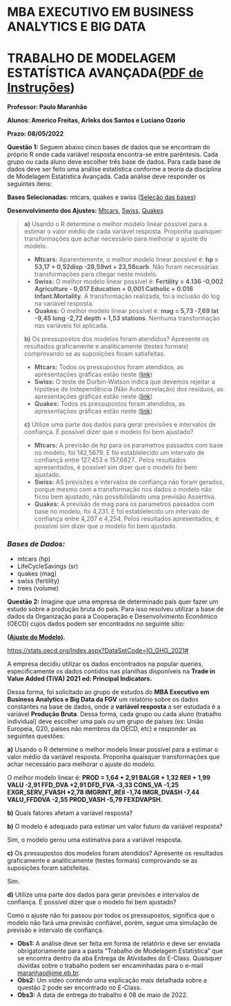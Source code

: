 # MBA EXECUTIVO EM BUSINESS ANALYTICS E BIG DATA 

# TRABALHO DE MODELAGEM ESTATÍSTICA AVANÇADA([PDF de Instruções](https://github.com/americofreitasjr/ModelagemEstatisticaAvancada/blob/main/Trabalho%20Modelagem%20Estat%C3%ADstica%20Avan%C3%A7ada.pdf))

**Professor: Paulo Maranhão** 

**Alunos: Americo Freitas, Arleks dos Santos e Luciano Ozorio**

**Prazo: 08/05/2022** 

**Questão 1:** Seguem abaixo cinco bases de dados que se encontram do próprio R onde cada variável resposta encontra-se entre parêntesis. Cada grupo ou cada aluno deve escolher três base de dados. Para cada base de dados deve ser feito uma análise estatística conforme a teoria da disciplina de Modelagem Estatística Avançada. Cada análise deve responder os seguintes itens:

**Bases Selecionadas:** mtcars, quakes e swiss ([Seleção das bases](http://htmlpreview.github.io/?https://github.com/americofreitasjr/ModelagemEstatisticaAvancada/blob/main/SelecaoBasesDados.html))

**Desenvolvimento dos Ajustes:** [Mtcars](http://htmlpreview.github.io/?https://github.com/americofreitasjr/ModelagemEstatisticaAvancada/blob/main/Mtcars.html), [Swiss](http://htmlpreview.github.io/?https://github.com/americofreitasjr/ModelagemEstatisticaAvancada/blob/main/Swiss.html), [Quakes](http://htmlpreview.github.io/?https://github.com/americofreitasjr/ModelagemEstatisticaAvancada/blob/main/Quakes.html)

> **a)** Usando o R determine o melhor modelo linear possível para a estimar o valor médio de cada variável resposta. Proponha quaisquer transformações que achar necessário para melhorar o ajuste do modelo.
> - **Mtcars:** Aparentemente, o melhor modelo linear possível é: **hp = 53,17 + 0,52disp -28,59wt + 23,58carb**. Não foram necessárias transformações para chegar neste modelo.
> - **Swiss:** O melhor modelo linear possível é: **Fertility = 4.136 -0,002 Agriculture - 0,017 Education + 0,001 Catholic + 0.016 Infant.Mortality**. A transformação realizada, foi a inclusão do log na variável resposta.
> - **Quakes:** O melhor modelo linear possível é: **mag = 5,73 -7,69 lat -9,45 long -2,72 depth + 1,53 stations**. Nenhuma transformação nas variáveis foi aplicada.
> 
> **b)** Os pressupostos dos modelos foram atendidos? Apresente os resultados graficamente e analiticamente (testes formais) comprovando se as suposições foram satisfeitas.
> - **Mtcars:** Todos os pressupostos foram atendidos, as apresentações gráficas estão neste ([link](http://htmlpreview.github.io/?https://github.com/americofreitasjr/ModelagemEstatisticaAvancada/blob/main/Mtcars.html)) 
> - **Swiss:** O teste de Durbin-Watson indica que devemos rejeitar a hipótese de Independência (Não Autocorrelação) dos resíduos, as apresentações gráficas estão neste ([link](http://htmlpreview.github.io/?https://github.com/americofreitasjr/ModelagemEstatisticaAvancada/blob/main/Swiss.html))
> - **Quakes:** Todos os pressupostos foram atendidos, as apresentações gráficas estão neste ([link](http://htmlpreview.github.io/?https://github.com/americofreitasjr/ModelagemEstatisticaAvancada/blob/main/Quakes.html)) 
> 
> **c)** Utilize uma parte dos dados para gerar previsões e intervalos de confiança. É possível dizer que o modelo foi bem ajustado?
> - **Mtcars:** A previsão de hp para os parametros passados com base no modelo, foi 142,5679. E foi establelecido um intervalo de confiançã entre 127,453 e 157,6827.. Pelos resultados apresentados, é possível sim dizer que o modelo foi bem ajustado.
> - **Swiss:** AS previsões e intervalos de confiança não foram gerados, porque mesmo com a transformação nos dados o modelo não ficou bem ajustado, não possibilidando uma previsão Assertiva.
> - **Quakes:** A previsão de mag para os parametros passados com base no modelo, foi 4,231. E foi establelecido um intervalo de confiança entre 4,207 e 4,254. Pelos resultados apresentados, é possível sim dizer que o modelo foi bem ajustado.

### *Bases de Dados:*
* mtcars (hp)
* LifeCycleSavings (sr)
* quakes (mag)
* swiss (fertility)
* trees (volume)

**Questão 2:** Imagine que uma empresa de determinado país quer fazer um estudo sobre a produção bruta do país. Para isso resolveu utilizar a base de dados da Organização para a Cooperação e Desenvolvimento Econômico (OECD) cujos dados podem ser encontrados no seguinte sítio:

**([Ajuste do Modelo](http://htmlpreview.github.io/?https://github.com/americofreitasjr/ModelagemEstatisticaAvancada/blob/main/Canada.html)).**

https://stats.oecd.org/Index.aspx?DataSetCode=IO_GHG_2021#

A empresa decidiu utilizar os dados encontrados na popular queries, especificamente
os dados contidos nas planilhas disponíveis na **Trade in Value Added (TiVA) 2021 ed:
Principal Indicators.**

Dessa forma, foi solicitado ao grupo de estudos do **MBA Executivo em Business Analytics e Big Data da FGV** um relatório sobre os dados constantes na base de dados, onde a **variável resposta** a ser estudada é a variável **Produção Bruta**. Dessa forma, cada grupo ou cada aluno (trabalho individual) deve escolher uma país ou um
grupo de países (ex: União Europeia, G20, países não membros da OECD, etc) e responder as seguintes questões:

**a)** Usando o R determine o melhor modelo linear possível para a estimar o valor médio da variável resposta. Proponha quaisquer transformações que achar necessário para melhorar o ajuste do modelo.

O melhor modelo linear é: **PROD = 1,64 + 2,91 BALGR + 1,32 REII + 1,99 VALU -2,91 FFD_DVA +2,91 DFD_FVA -3,33 CONS_VA -1,25 EXGR_SERV_FVASH +2,78 IMGRINT_REII -1,74 IMGR_DVASH -7,44 VALU_FFDDVA -2,55 PROD_VASH -5,79 FEXDVAPSH.**

**b)** Quais fatores afetam a variável resposta?

**b)** O modelo é adequado para estimar um valor futuro da variável resposta?

Sim, o modelo gerou uma estimativa para a variável resposta.

**c)** Os pressupostos dos modelos foram atendidos? Apresente os resultados graficamente e analiticamente (testes formais) comprovando se as suposições foram satisfeitas.

Sim.

**d)** Utilize uma parte dos dados para gerar previsões e intervalos de confiança. É possível dizer que o modelo foi bem ajustado?

Como o ajuste não foi passou por todos os pressupostos, significa que o modelo não fará uma previsão
confiável, porém, segue uma simulação de previsão e intervalo de confiança.

* **Obs1:** A análise deve ser feita em forma de relatório e deve ser enviada obrigatoriamente para a pasta “Trabalho de Modelagem Estatística” que se encontra
dentro da aba Entrega de Atividades do E-Class. Quaisquer dúvidas sobre o trabalho podem ser encaminhadas para o e-mail maranhao@ime.eb.br.
* **Obs2:** Um vídeo contendo uma explicação mais detalhada sobre a questão 2 pode ser encontrado no E-Class.
* **Obs3:** A data de entrega do trabalho é 08 de maio de 2022.

